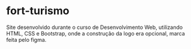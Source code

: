 # fort-turismo
Site desenvolvido durante o curso de Desenvolvimento Web, utilizando HTML, CSS e Bootstrap, onde a construção da logo era opcional, 
marca feita pelo figma.
